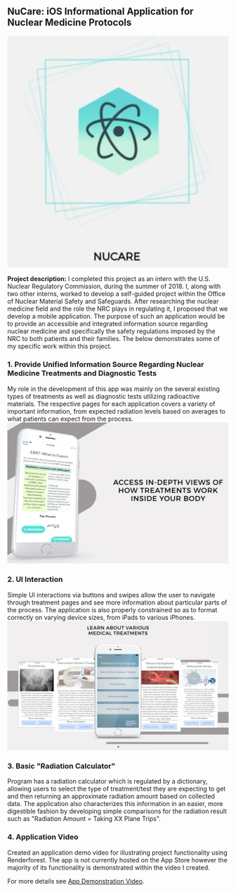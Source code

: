 ## NuCare: iOS Informational Application for Nuclear Medicine Protocols
<img src="images/NuCare_Logo.png?raw=true"/>

**Project description:** I completed this project as an intern with the U.S. Nuclear Regulatory Commission, during the summer of 2018. I, along with two other interns, worked to develop a self-guided project within the Office of Nuclear Material Safety and Safeguards. After researching the nuclear medicine field and the role the NRC plays in regulating it, I proposed that we develop a mobile application. The purpose of such an application would be to provide an accessible and integrated information source regarding nuclear medicine and specifically the safety regulations imposed by the NRC to both patients and their families. The below demonstrates some of my specific work within this project.

### 1. Provide Unified Information Source Regarding Nuclear Medicine Treatments and Diagnostic Tests

My role in the development of this app was mainly on the several existing types of treatments as well as diagnostic tests utilizing radioactive materials. The respective pages for each application covers a variety of important information, from expected radiation levels based on averages to what patients can expect from the process.
<img src="../images/EBRTPage.png?raw=true"/>

### 2. UI Interaction
Simple UI interactions via buttons and swipes allow the user to navigate through treatment pages and see more information about particular parts of the process. The application is also properly constrained so as to format correctly on varying device sizes, from iPads to various iPhones.
<img src="../images/TreatmentsPage.png?raw=true"/>


### 3. Basic "Radiation Calculator"
Program has a radiation calculator which is regulated by a dictionary, allowing users to select the type of treatment/test they are expecting to get and then returning an approximate radiation amount based on collected data. The application also characterizes this information in an easier, more digestible fashion by developing simple comparisons for the radiation result such as "Radiation Amount = Taking XX Plane Trips".

### 4. Application Video
Created an application demo video for illustrating project functionality using Renderforest. The app is not currently hosted on the App Store however the majority of its functionality is demonstrated within the video I created.

For more details see [App Demonstration Video](https://vimeo.com/295086496).

